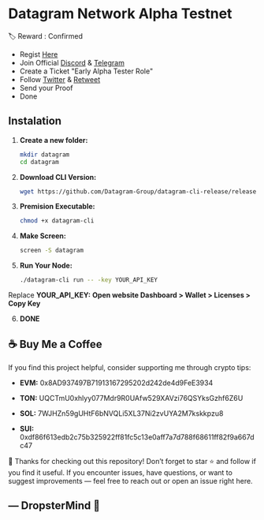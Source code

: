 # Datagram Network Alpha Testnet
🏷 Reward : Confirmed

- Regist [Here](https://dashboard.datagram.network?ref=457235697)
- Join Official [Discord](https://discord.gg/qXqBsSGA8g) & [Telegram](https://t.me/datagramnetwork)
- Create a Ticket "Early Alpha Tester Role"
- Follow [Twitter](https://x.com/DGramNetwork) & [Retweet](https://x.com/DGramNetwork/status/1932786372613734602)
- Send your Proof
- Done

## Instalation
1. **Create a new folder:**
   ```bash
   mkdir datagram
   cd datagram
   ```
2. **Download CLI Version:**
   ```bash
   wget https://github.com/Datagram-Group/datagram-cli-release/releases/latest/download/datagram-cli-x86_64-linux
   ```
3. **Premision Executable:**
   ```bash
   chmod +x datagram-cli
   ```
4. **Make Screen:**
   ```bash
   screen -S datagram
   ```
5. **Run Your Node:**
   ```bash
   ./datagram-cli run -- -key YOUR_API_KEY
   ```
Replace **YOUR_API_KEY:** **Open website Dashboard > Wallet > Licenses > Copy Key**

6. **DONE**

## ☕ Buy Me a Coffee
If you find this project helpful, consider supporting me through crypto tips:

- **EVM:** 0x8AD937497B71913167295202d242de4d9FeE3934

- **TON:** UQCTmU0xhlyy077Mdr9R0UAfw529XAVzi76QSYksGzhf6Z6U

- **SOL:** 7WJHZn59gUHtF6bNVQLi5XL37Ni2zvUYA2M7kskkpzu8

- **SUI:** 0xdf86f613edb2c75b325922ff81fc5c13e0aff7a7d788f68611ff82f9a667dc47

🙏 Thanks for checking out this repository!
Don’t forget to star ⭐ and follow if you find it useful.
If you encounter issues, have questions, or want to suggest improvements — feel free to reach out or open an issue right here.

## — DropsterMind 🧠
